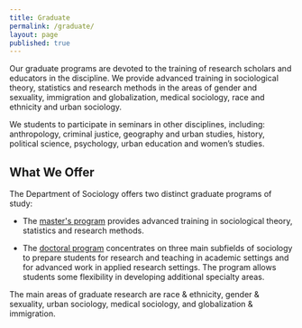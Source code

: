 ```yaml
---
title: Graduate
permalink: /graduate/
layout: page
published: true
---
```


Our graduate programs are devoted to the training of research scholars and educators in the discipline. We provide advanced training in sociological theory, statistics and research methods in the areas of gender and sexuality, immigration and globalization, medical sociology, race and ethnicity and urban sociology.

We students to participate in seminars in other disciplines, including: anthropology, criminal justice, geography and urban studies, history, political science, psychology, urban education and women’s studies.

## What We Offer

The Department of Sociology offers two distinct graduate programs of study:

- The [master's program](http://bulletin.temple.edu/graduate/scd/cla/sociology-ma/) provides advanced training in sociological theory, statistics and research methods.

- The [doctoral program](http://bulletin.temple.edu/graduate/scd/cla/sociology-phd/) concentrates on three main subfields of sociology to prepare students for research and teaching in academic settings and for advanced work in applied research settings. The program allows students some flexibility in developing additional specialty areas.

The main areas of graduate research are race & ethnicity, gender & sexuality, urban sociology, medical sociology, and globalization & immigration.